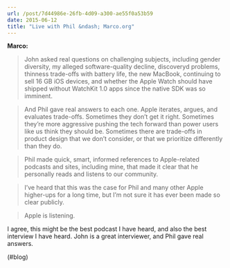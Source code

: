 ```yaml
---
url: /post/7d44986e-26fb-4d09-a300-ae55f0a53b59
date: 2015-06-12
title: "Live with Phil &ndash; Marco.org"
---
```


**Marco:**



> John asked real questions on challenging subjects, including gender diversity, my alleged software-quality decline, discoveryd problems, thinness trade-offs with battery life, the new MacBook, continuing to sell 16 GB iOS devices, and whether the Apple Watch should have shipped without WatchKit 1.0 apps since the native SDK was so imminent.

    

> And Phil gave real answers to each one. Apple iterates, argues, and evaluates trade-offs. Sometimes they don’t get it right. Sometimes they’re more aggressive pushing the tech forward than power users like us think they should be. Sometimes there are trade-offs in product design that we don’t consider, or that we prioritize differently than they do.

    

> Phil made quick, smart, informed references to Apple-related podcasts and sites, including mine, that made it clear that he personally reads and listens to our community.

    

> I’ve heard that this was the case for Phil and many other Apple higher-ups for a long time, but I’m not sure it has ever been made so clear publicly.

    

> Apple is listening. 



I agree, this might be the best podcast I have heard, and also the best interview I have heard. John is a great interviewer, and Phil gave real answers.



(#blog)